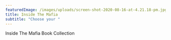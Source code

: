 ```yaml
---
featuredImage: /images/uploads/screen-shot-2020-08-16-at-4.21.18-pm.jpg
title: Inside The Mafia
subtitle: "Choose your "
---
```

Inside The Mafia Book Collection